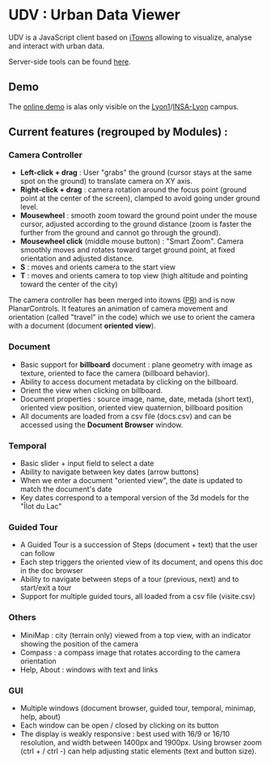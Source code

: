 # UDV : Urban Data Viewer

UDV is a JavaScript client based on [iTowns](https://github.com/itowns/itowns) allowing to visualize, analyse and interact with urban data. 

Server-side tools can be found [here](https://github.com/MEPP-team/UDV-server).

## Demo
The [online demo](http://rict.liris.cnrs.fr/UDV/Vilo3D/index.html) is alas only visible on the [Lyon1](https://sciences.univ-lyon1.fr/)/[INSA-Lyon](https://www.insa-lyon.fr/en/) campus.

## Current features (regrouped by Modules) :

### Camera Controller

* **Left-click + drag** : User "grabs" the ground (cursor stays at the same spot on the ground) to translate camera on XY axis.
* **Right-click + drag** : camera rotation around the focus point (ground point at the center of the screen), clamped to avoid going under ground level.
* **Mousewheel** : smooth zoom toward the ground point under the mouse cursor, adjusted according to the ground distance (zoom is faster the further from the ground and cannot go through the ground).
* **Mousewheel click** (middle mouse button) : "Smart Zoom". Camera smoothly moves and rotates toward target ground point, at fixed orientation and adjusted distance.
* **S** : moves and orients camera to the start view
* **T** : moves and orients camera to top view (high altitude and pointing toward the center of the city)

The camera controller has been merged into itowns ([PR](https://github.com/iTowns/itowns/pull/454)) and is now PlanarControls. It features an animation of camera movement and orientation (called "travel" in the code) which we use to orient the camera with a document (document **oriented view**).

### Document

* Basic support for **billboard** document : plane geometry with image as texture, oriented to face the camera (billboard behavior).
* Ability to access document metadata by clicking on the billboard.
* Orient the view when clicking on billboard.
* Document properties : source image, name, date, metada (short text), oriented view position, oriented view quaternion, billboard position
* All documents are loaded from a csv file (docs.csv) and can be accessed using the **Document Browser** window.

### Temporal

* Basic slider + input field to select a date
* Ability to navigate between key dates (arrow buttons)
* When we enter a document "oriented view", the date is updated to match the document's date
* Key dates correspond to a temporal version of the 3d models for the "Îlot du Lac"

### Guided Tour

* A Guided Tour is a succession of Steps (document + text) that the user can follow
* Each step triggers the oriented view of its document, and opens this doc in the doc browser
* Ability to navigate between steps of a tour (previous, next) and to start/exit a tour
* Support for multiple guided tours, all loaded from a csv file (visite.csv)

### Others

* MiniMap : city (terrain only) viewed from a top view, with an indicator showing the position of the camera
* Compass : a compass image that rotates according to the camera orientation
* Help, About : windows with text and links

### GUI

* Multiple windows (document browser, guided tour, temporal, minimap, help, about)
* Each window can be open / closed by clicking on its button
* The display is weakly responsive : best used with 16/9 or 16/10 resolution, and width between 1400px and 1900px. Using browser zoom (ctrl + / ctrl -) can help adjusting static elements (text and button size).
